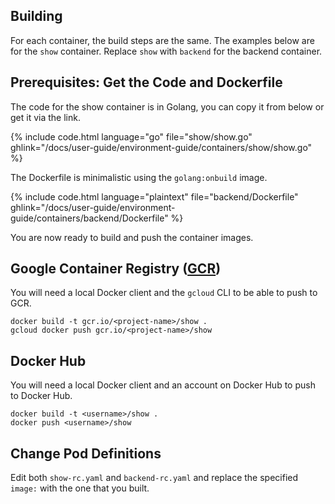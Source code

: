 ---
---

## Building

For each container, the build steps are the same. The examples below
are for the `show` container. Replace `show` with `backend` for the
backend container.

## Prerequisites: Get the Code and Dockerfile

The code for the show container is in Golang, you can copy it from below or get it via the link.

{% include code.html language="go" file="show/show.go" ghlink="/docs/user-guide/environment-guide/containers/show/show.go" %}

The Dockerfile is minimalistic using the `golang:onbuild` image. 

{% include code.html language="plaintext" file="backend/Dockerfile" ghlink="/docs/user-guide/environment-guide/containers/backend/Dockerfile" %}

You are now ready to build and push the container images.

## Google Container Registry ([GCR](https://cloud.google.com/tools/container-registry/))

You will need a local Docker client and the `gcloud` CLI to be able to push to GCR.

    docker build -t gcr.io/<project-name>/show .
    gcloud docker push gcr.io/<project-name>/show

## Docker Hub

You will need a local Docker client and an account on Docker Hub to push to Docker Hub.

    docker build -t <username>/show .
    docker push <username>/show

## Change Pod Definitions

Edit both `show-rc.yaml` and `backend-rc.yaml` and replace the
specified `image:` with the one that you built.
